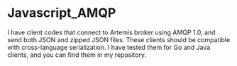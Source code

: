 # Javascript_AMQP

I have client codes that connect to Artemis broker using AMQP 1.0, and send both JSON and zipped JSON files. These clients should be compatible with cross-language serialization. I have tested them for Go and Java clients, and you can find them in my repository.
